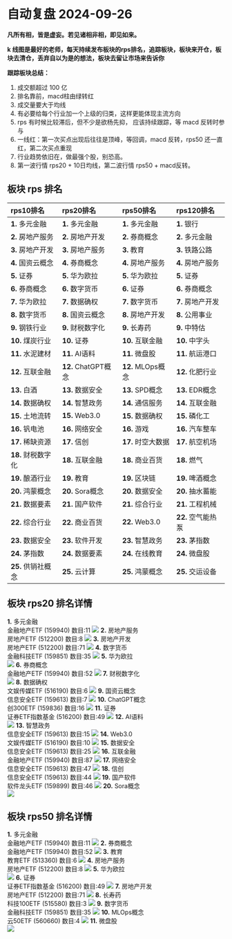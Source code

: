 # 自动复盘 2024-09-26

**凡所有相，皆是虚妄。若见诸相非相，即见如来。**

**k 线图是最好的老师，每天持续发布板块的rps排名，追踪板块，板块来开仓，板块去清仓，丢弃自以为是的想法，板块去留让市场来告诉你**
        
**跟踪板块总结：**
1. 成交额超过 100 亿
2. 排名靠前，macd柱由绿转红
3. 成交量要大于均线
4. 有必要给每个行业加一个上级的归类，这样更能体现主流方向
5. rps 有时候比较滞后，但不少是欲杨先抑， 应该持续跟踪，等 macd 反转时参与
6. 一线红：第一次买点出现后往往是顶峰，等回调，macd 反转，rps50 还一直红，第二次买点重现
7. 行业趋势依旧在，做最强个股，别恐高。
8. 第一波行情 rps20 + 10日均线，第二波行情 rps50 + macd反转。
        
## 板块 rps 排名
| rps10排名          | rps20排名           | rps50排名          | rps120排名         |
|:-------------------|:--------------------|:-------------------|:-------------------|
| **1.** 多元金融    | **1.** 多元金融     | **1.** 多元金融    | **1.** 银行        |
| **2.** 房地产服务  | **2.** 房地产开发   | **2.** 券商概念    | **2.** 多元金融    |
| **3.** 房地产开发  | **3.** 房地产服务   | **3.** 教育        | **3.** 铁路公路    |
| **4.** 国资云概念  | **4.** 券商概念     | **4.** 房地产服务  | **4.** 房地产服务  |
| **5.** 证券        | **5.** 华为欧拉     | **5.** 华为欧拉    | **5.** 证券        |
| **6.** 券商概念    | **6.** 数字货币     | **6.** 证券        | **6.** 券商概念    |
| **7.** 华为欧拉    | **7.** 数据确权     | **7.** 数字货币    | **7.** 房地产开发  |
| **8.** 数字货币    | **8.** 国资云概念   | **8.** 房地产开发  | **8.** 公用事业    |
| **9.** 钢铁行业    | **9.** 财税数字化   | **9.** 长寿药      | **9.** 中特估      |
| **10.** 煤炭行业   | **10.** 证券        | **10.** 互联金融   | **10.** 中字头     |
| **11.** 水泥建材   | **11.** AI语料      | **11.** 微盘股     | **11.** 航运港口   |
| **12.** 互联金融   | **12.** ChatGPT概念 | **12.** MLOps概念  | **12.** 化肥行业   |
| **13.** 白酒       | **13.** 数据安全    | **13.** SPD概念    | **13.** EDR概念    |
| **14.** 数据确权   | **14.** 智慧政务    | **14.** 通信服务   | **14.** 互联金融   |
| **15.** 土地流转   | **15.** Web3.0      | **15.** 数据确权   | **15.** 磷化工     |
| **16.** 钒电池     | **16.** 网络安全    | **16.** 游戏       | **16.** 汽车整车   |
| **17.** 稀缺资源   | **17.** 信创        | **17.** 时空大数据 | **17.** 航空机场   |
| **18.** 财税数字化 | **18.** 互联金融    | **18.** 商业百货   | **18.** 燃气       |
| **19.** 酿酒行业   | **19.** 教育        | **19.** 区块链     | **19.** 啤酒概念   |
| **20.** 鸿蒙概念   | **20.** Sora概念    | **20.** 数据安全   | **20.** 抽水蓄能   |
| **21.** 数据要素   | **21.** 国产软件    | **21.** 综合行业   | **21.** 工程机械   |
| **22.** 综合行业   | **22.** 商业百货    | **22.** Web3.0     | **22.** 空气能热泵 |
| **23.** 数据安全   | **23.** 软件开发    | **23.** 智慧政务   | **23.** 茅指数     |
| **24.** 茅指数     | **24.** 数据要素    | **24.** 在线教育   | **24.** 微盘股     |
| **25.** 供销社概念 | **25.** 云计算      | **25.** 鸿蒙概念   | **25.** 交运设备   |
## 板块 rps20 排名详情
**1.** 多元金融<br/>金融地产ETF (159940) 数目:11
 ![](https://sykent-blog-image.oss-cn-beijing.aliyuncs.com/quant/image/2024/9/1727339655534-tmp.jpg)
**2.** 房地产服务<br/>房地产ETF (512200) 数目:8
 ![](https://sykent-blog-image.oss-cn-beijing.aliyuncs.com/quant/image/2024/9/1727339665604-tmp.jpg)
**3.** 房地产开发<br/>房地产ETF (512200) 数目:71
 ![](https://sykent-blog-image.oss-cn-beijing.aliyuncs.com/quant/image/2024/9/1727339668033-tmp.jpg)
**4.** 数字货币<br/>金融科技ETF (159851) 数目:35
 ![](https://sykent-blog-image.oss-cn-beijing.aliyuncs.com/quant/image/2024/9/1727339670252-tmp.jpg)
**5.** 华为欧拉<br/>
 ![](https://sykent-blog-image.oss-cn-beijing.aliyuncs.com/quant/image/2024/9/1727339672434-tmp.jpg)
**6.** 券商概念<br/>金融地产ETF (159940) 数目:52
 ![](https://sykent-blog-image.oss-cn-beijing.aliyuncs.com/quant/image/2024/9/1727339674618-tmp.jpg)
**7.** 财税数字化<br/>
 ![](https://sykent-blog-image.oss-cn-beijing.aliyuncs.com/quant/image/2024/9/1727339676389-tmp.jpg)
**8.** 数据确权<br/>文娱传媒ETF (516190) 数目:6
 ![](https://sykent-blog-image.oss-cn-beijing.aliyuncs.com/quant/image/2024/9/1727339678501-tmp.jpg)
**9.** 国资云概念<br/>信息安全ETF (159613) 数目:7
 ![](https://sykent-blog-image.oss-cn-beijing.aliyuncs.com/quant/image/2024/9/1727339681622-tmp.jpg)
**10.** ChatGPT概念<br/>创300ETF (159836) 数目:16
 ![](https://sykent-blog-image.oss-cn-beijing.aliyuncs.com/quant/image/2024/9/1727339683836-tmp.jpg)
**11.** 证券<br/>证券ETF指数基金 (516200) 数目:49
 ![](https://sykent-blog-image.oss-cn-beijing.aliyuncs.com/quant/image/2024/9/1727339686037-tmp.jpg)
**12.** AI语料<br/>
 ![](https://sykent-blog-image.oss-cn-beijing.aliyuncs.com/quant/image/2024/9/1727339688118-tmp.jpg)
**13.** 智慧政务<br/>信息安全ETF (159613) 数目:15
 ![](https://sykent-blog-image.oss-cn-beijing.aliyuncs.com/quant/image/2024/9/1727339690184-tmp.jpg)
**14.** Web3.0<br/>文娱传媒ETF (516190) 数目:10
 ![](https://sykent-blog-image.oss-cn-beijing.aliyuncs.com/quant/image/2024/9/1727339692450-tmp.jpg)
**15.** 数据安全<br/>信息安全ETF (159613) 数目:25
 ![](https://sykent-blog-image.oss-cn-beijing.aliyuncs.com/quant/image/2024/9/1727339694651-tmp.jpg)
**16.** 互联金融<br/>金融地产ETF (159940) 数目:87
 ![](https://sykent-blog-image.oss-cn-beijing.aliyuncs.com/quant/image/2024/9/1727339697900-tmp.jpg)
**17.** 网络安全<br/>信息安全ETF (159613) 数目:47
 ![](https://sykent-blog-image.oss-cn-beijing.aliyuncs.com/quant/image/2024/9/1727339700150-tmp.jpg)
**18.** 信创<br/>信息安全ETF (159613) 数目:44
 ![](https://sykent-blog-image.oss-cn-beijing.aliyuncs.com/quant/image/2024/9/1727339702865-tmp.jpg)
**19.** 国产软件<br/>软件龙头ETF (159899) 数目:46
 ![](https://sykent-blog-image.oss-cn-beijing.aliyuncs.com/quant/image/2024/9/1727339705118-tmp.jpg)
**20.** Sora概念<br/>
 ![](https://sykent-blog-image.oss-cn-beijing.aliyuncs.com/quant/image/2024/9/1727339707485-tmp.jpg)

## 板块 rps50 排名详情
**1.** 多元金融<br/>金融地产ETF (159940) 数目:11
 ![](https://sykent-blog-image.oss-cn-beijing.aliyuncs.com/quant/image/2024/9/1727339709811-tmp.jpg)
**2.** 券商概念<br/>金融地产ETF (159940) 数目:52
 ![](https://sykent-blog-image.oss-cn-beijing.aliyuncs.com/quant/image/2024/9/1727339713015-tmp.jpg)
**3.** 教育<br/>教育ETF (513360) 数目:6
 ![](https://sykent-blog-image.oss-cn-beijing.aliyuncs.com/quant/image/2024/9/1727339715347-tmp.jpg)
**4.** 房地产服务<br/>房地产ETF (512200) 数目:8
 ![](https://sykent-blog-image.oss-cn-beijing.aliyuncs.com/quant/image/2024/9/1727339717556-tmp.jpg)
**5.** 华为欧拉<br/>
 ![](https://sykent-blog-image.oss-cn-beijing.aliyuncs.com/quant/image/2024/9/1727339719799-tmp.jpg)
**6.** 证券<br/>证券ETF指数基金 (516200) 数目:49
 ![](https://sykent-blog-image.oss-cn-beijing.aliyuncs.com/quant/image/2024/9/1727339722252-tmp.jpg)
**7.** 房地产开发<br/>房地产ETF (512200) 数目:71
 ![](https://sykent-blog-image.oss-cn-beijing.aliyuncs.com/quant/image/2024/9/1727339726601-tmp.jpg)
**8.** 长寿药<br/>科技100ETF (515580) 数目:3
 ![](https://sykent-blog-image.oss-cn-beijing.aliyuncs.com/quant/image/2024/9/1727339733983-tmp.jpg)
**9.** 数字货币<br/>金融科技ETF (159851) 数目:35
 ![](https://sykent-blog-image.oss-cn-beijing.aliyuncs.com/quant/image/2024/9/1727339736648-tmp.jpg)
**10.** MLOps概念<br/>云50ETF (560660) 数目:4
 ![](https://sykent-blog-image.oss-cn-beijing.aliyuncs.com/quant/image/2024/9/1727339739081-tmp.jpg)
**11.** 微盘股<br/>
 ![](https://sykent-blog-image.oss-cn-beijing.aliyuncs.com/quant/image/2024/9/1727339741650-tmp.jpg)
